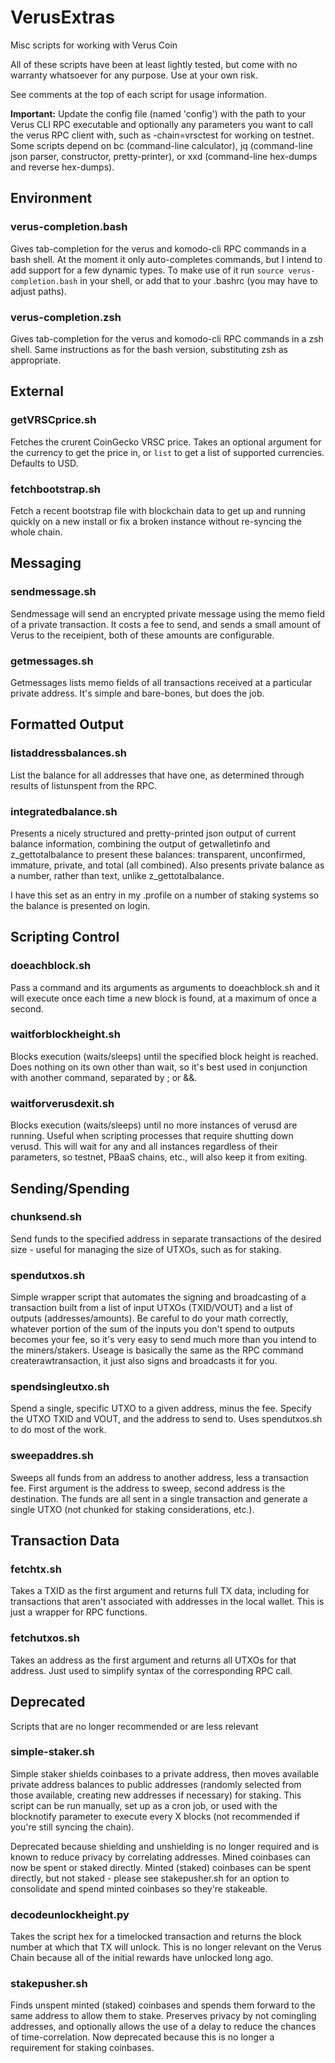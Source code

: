 # VerusExtras
Misc scripts for working with Verus Coin

All of these scripts have been at least lightly tested, but come with no warranty whatsoever for any purpose. Use at your own risk.

See comments at the top of each script for usage information.

**Important:** Update the config file (named 'config') with the path to your Verus CLI RPC executable and optionally any parameters you want to call the verus RPC client with, such as -chain=vrsctest for working on testnet. Some scripts depend on bc (command-line calculator), jq (command-line json parser, constructor, pretty-printer), or xxd (command-line hex-dumps and reverse hex-dumps).

## Environment

### verus-completion.bash
Gives tab-completion for the verus and komodo-cli RPC commands in a bash shell. At the moment it only auto-completes commands, but I intend to add support for a few dynamic types. To make use of it run `source verus-completion.bash` in your shell, or add that to your .bashrc (you may have to adjust paths).

### verus-completion.zsh
Gives tab-completion for the verus and komodo-cli RPC commands in a zsh shell. Same instructions as for the bash version, substituting zsh as appropriate.

## External

### getVRSCprice.sh
Fetches the crurent CoinGecko VRSC price. Takes an optional argument for the currency to get the price in, or `list` to get a list of supported currencies. Defaults to USD.

### fetchbootstrap.sh
Fetch a recent bootstrap file with blockchain data to get up and running quickly on a new install or fix a broken instance without re-syncing the whole chain.

## Messaging

### sendmessage.sh
Sendmessage will send an encrypted private message using the memo field of a private transaction. It costs a fee to send, and sends a small amount of Verus to the receipient, both of these amounts are configurable.

### getmessages.sh
Getmessages lists memo fields of all transactions received at a particular private address. It's simple and bare-bones, but does the job.

## Formatted Output

### listaddressbalances.sh
List the balance for all addresses that have one, as determined through results of listunspent from the RPC.

### integratedbalance.sh
Presents a nicely structured and pretty-printed json output of current balance information, combining the output of getwalletinfo and z_gettotalbalance to present these balances: transparent, unconfirmed, immature, private, and total (all combined). Also presents private balance as a number, rather than text, unlike z_gettotalbalance.

I have this set as an entry in my .profile on a number of staking systems so the balance is presented on login.

## Scripting Control

### doeachblock.sh
Pass a command and its arguments as arguments to doeachblock.sh and it will execute once each time a new block is found, at a maximum of once a second.

### waitforblockheight.sh
Blocks execution (waits/sleeps) until the specified block height is reached. Does nothing on its own other than wait, so it's best used in conjunction with another command, separated by ; or &&.

### waitforverusdexit.sh
Blocks execution (waits/sleeps) until no more instances of verusd are running. Useful when scripting processes that require shutting down verusd. This will wait for any and all instances regardless of their parameters, so testnet, PBaaS chains, etc., will also keep it from exiting.

## Sending/Spending

### chunksend.sh
Send funds to the specified address in separate transactions of the desired size - useful for managing the size of UTXOs, such as for staking.

### spendutxos.sh
Simple wrapper script that automates the signing and broadcasting of a transaction built from a list of input UTXOs (TXID/VOUT) and a list of outputs (addresses/amounts). Be careful to do your math correctly, whatever portion of the sum of the inputs you don't spend to outputs becomes your fee, so it's very easy to send much more than you intend to the miners/stakers. Useage is basically the same as the RPC command createrawtransaction, it just also signs and broadcasts it for you.

### spendsingleutxo.sh
Spend a single, specific UTXO to a given address, minus the fee. Specify the UTXO TXID and VOUT, and the address to send to. Uses spendutxos.sh to do most of the work.

### sweepaddres.sh
Sweeps all funds from an address to another address, less a transaction fee. First argument is the address to sweep, second address is the destination. The funds are all sent in a single transaction and generate a single UTXO (not chunked for staking considerations, etc.).

## Transaction Data

### fetchtx.sh
Takes a TXID as the first argument and returns full TX data, including for transactions that aren't associated with addresses in the local wallet. This is just a wrapper for RPC functions.

### fetchutxos.sh
Takes an address as the first argument and returns all UTXOs for that address. Just used to simplify syntax of the corresponding RPC call.

## Deprecated
Scripts that are no longer recommended or are less relevant
### simple-staker.sh
Simple staker shields coinbases to a private address, then moves available private address balances to public addresses (randomly selected from those available, creating new addresses if necessary) for staking. This script can be run manually, set up as a cron job, or used with the blocknotify parameter to execute every X blocks (not recommended if you're still syncing the chain).

Deprecated because shielding and unshielding is no longer required and is known to reduce privacy by correlating addresses. Mined coinbases can now be spent or staked directly. Minted (staked) coinbases can be spent directly, but not staked - please see stakepusher.sh for an option to consolidate and spend minted coinbases so they're stakeable.

### decodeunlockheight.py
Takes the script hex for a timelocked transaction and returns the block number at which that TX will unlock. This is no longer relevant on the Verus Chain because all of the initial rewards have unlocked long ago.

### stakepusher.sh
Finds unspent minted (staked) coinbases and spends them forward to the same address to allow them to stake. Preserves privacy by not comingling addresses, and optionally allows the use of a delay to reduce the chances of time-correlation. Now deprecated because this is no longer a requirement for staking coinbases.
